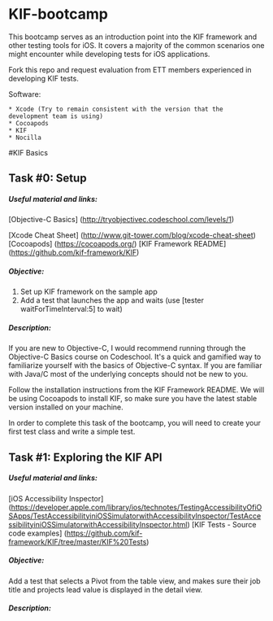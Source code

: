 # KIF-bootcamp

This bootcamp serves as an introduction point into the KIF framework and other testing tools for iOS. It covers a majority of the common scenarios one might encounter while developing tests for iOS applications.

Fork this repo and request evaluation from ETT members experienced in developing KIF tests.

Software:

    * Xcode (Try to remain consistent with the version that the development team is using)
    * Cocoapods
    * KIF
    * Nocilla


#KIF Basics

## Task #0: Setup

##### Useful  material and links: 

[Objective-C Basics] (http://tryobjectivec.codeschool.com/levels/1)

[Xcode Cheat Sheet] (http://www.git-tower.com/blog/xcode-cheat-sheet)
[Cocoapods] (https://cocoapods.org/)
[KIF Framework README] (https://github.com/kif-framework/KIF)


##### Objective:
1. Set up KIF framework on the sample app
2. Add a test that launches the app and waits (use [tester waitForTimeInterval:5] to wait)

##### Description:

If you are new to Objective-C, I would recommend running through the Objective-C Basics course on Codeschool. It's a quick and gamified way to familiarize yourself with the basics of Objective-C syntax. If you are familiar with Java/C most of the underlying concepts should not be new to you.

Follow the installation instructions from the KIF Framework README. We will be using Cocoapods to install KIF, so make sure you have the latest stable version installed on your machine. 

In order to complete this task of the bootcamp, you will need to create your first test class and write a simple test.

## Task #1: Exploring the KIF API

##### Useful  material and links: 

[iOS Accessibility Inspector] (https://developer.apple.com/library/ios/technotes/TestingAccessibilityOfiOSApps/TestAccessibilityiniOSSimulatorwithAccessibilityInspector/TestAccessibilityiniOSSimulatorwithAccessibilityInspector.html) 
[KIF Tests - Source code examples] (https://github.com/kif-framework/KIF/tree/master/KIF%20Tests)

##### Objective:
Add a test that selects a Pivot from the table view, and makes sure their job title and projects lead value is displayed in the detail view.

##### Description:
